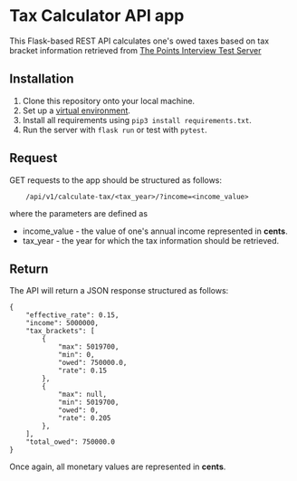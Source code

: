 # Tax Calculator API app

This Flask-based REST API calculates one's owed taxes based on tax bracket information retrieved from [The Points Interview Test Server](https://github.com/Points/interview-test-server/)

## Installation

1. Clone this repository onto your local machine.
2. Set up a [virtual environment](https://www.freecodecamp.org/news/how-to-setup-virtual-environments-in-python/).
3. Install all requirements using ```pip3 install requirements.txt```.
4. Run the server with ```flask run``` or test with ```pytest```.

## Request

GET requests to the app should be structured as follows:

```
    /api/v1/calculate-tax/<tax_year>/?income=<income_value>
```

where the parameters are defined as

- income_value - the value of one's annual income represented in __cents__.
- tax_year - the year for which the tax information should be retrieved.



## Return

The API will return a JSON response structured as follows:

```
{
    "effective_rate": 0.15,
    "income": 5000000,
    "tax_brackets": [
        {
            "max": 5019700,
            "min": 0,
            "owed": 750000.0,
            "rate": 0.15
        },
        {
            "max": null,
            "min": 5019700,
            "owed": 0,
            "rate": 0.205
        },
    ],
    "total_owed": 750000.0
}
```

Once again, all monetary values are represented in __cents__.